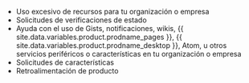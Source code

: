 <ul><li>Uso excesivo de recursos para tu organización o empresa</li><li>Solicitudes de verificaciones de estado</li><li>Ayuda con el uso de Gists, notificaciones, wikis, {{ site.data.variables.product.prodname_pages }}, {{ site.data.variables.product.prodname_desktop }}, Atom, u otros servicios periféricos o características en tu organización o empresa</li><li>Solicitudes de características</li><li>Retroalimentación de producto</li></ul>